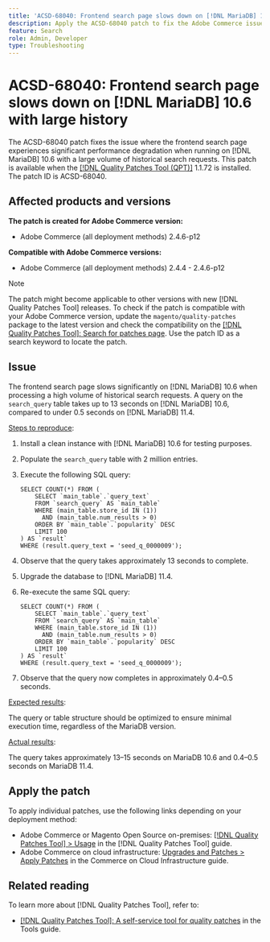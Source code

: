 ```yaml
---
title: 'ACSD-68040: Frontend search page slows down on [!DNL MariaDB] 10.6 with large history'
description: Apply the ACSD-68040 patch to fix the Adobe Commerce issue where the frontend search page experiences significant performance degradation when running on [!DNL MariaDB] 10.6 with a large volume of historical search requests.
feature: Search
role: Admin, Developer
type: Troubleshooting
---
```


# ACSD-68040: Frontend search page slows down on [!DNL MariaDB] 10.6 with large history

The ACSD-68040 patch fixes the issue where the frontend search page experiences significant performance degradation when running on [!DNL MariaDB] 10.6 with a large volume of historical search requests. This patch is available when the [[!DNL Quality Patches Tool (QPT)]](/help/tools/quality-patches-tool/quality-patches-tool-to-self-serve-quality-patches.md) 1.1.72 is installed. The patch ID is ACSD-68040.

## Affected products and versions

**The patch is created for Adobe Commerce version:**

* Adobe Commerce (all deployment methods) 2.4.6-p12

**Compatible with Adobe Commerce versions:**

* Adobe Commerce (all deployment methods) 2.4.4 - 2.4.6-p12

>[!NOTE]
>
>The patch might become applicable to other versions with new [!DNL Quality Patches Tool] releases. To check if the patch is compatible with your Adobe Commerce version, update the `magento/quality-patches` package to the latest version and check the compatibility on the [[!DNL Quality Patches Tool]: Search for patches page](https://experienceleague.adobe.com/tools/commerce-quality-patches/index.html). Use the patch ID as a search keyword to locate the patch.

## Issue

The frontend search page slows significantly on [!DNL MariaDB] 10.6 when processing a high volume of historical search requests. A query on the `search_query` table takes up to 13 seconds on [!DNL MariaDB] 10.6, compared to under 0.5 seconds on [!DNL MariaDB] 11.4.

<u>Steps to reproduce</u>:

1. Install a clean instance with [!DNL MariaDB] 10.6 for testing purposes.
1. Populate the `search_query` table with 2 million entries.
1. Execute the following SQL query:

    ```
    SELECT COUNT(*) FROM (
        SELECT `main_table`.`query_text`
        FROM `search_query` AS `main_table`
        WHERE (main_table.store_id IN (1))
          AND (main_table.num_results > 0)
        ORDER BY `main_table`.`popularity` DESC
        LIMIT 100
    ) AS `result`
    WHERE (result.query_text = 'seed_q_0000009');
    ```

1. Observe that the query takes approximately 13 seconds to complete.
1. Upgrade the database to [!DNL MariaDB] 11.4.
1. Re-execute the same SQL query:

    ```
    SELECT COUNT(*) FROM (
        SELECT `main_table`.`query_text`
        FROM `search_query` AS `main_table`
        WHERE (main_table.store_id IN (1))
          AND (main_table.num_results > 0)
        ORDER BY `main_table`.`popularity` DESC
        LIMIT 100
    ) AS `result`
    WHERE (result.query_text = 'seed_q_0000009');
    ```

1. Observe that the query now completes in approximately 0.4–0.5 seconds.

<u>Expected results</u>:

The query or table structure should be optimized to ensure minimal execution time, regardless of the MariaDB version.

<u>Actual results</u>:

The query takes approximately 13–15 seconds on MariaDB 10.6 and 0.4–0.5 seconds on MariaDB 11.4.

## Apply the patch

To apply individual patches, use the following links depending on your deployment method:

* Adobe Commerce or Magento Open Source on-premises: [[!DNL Quality Patches Tool] > Usage](/help/tools/quality-patches-tool/usage.md) in the [!DNL Quality Patches Tool] guide.
* Adobe Commerce on cloud infrastructure: [Upgrades and Patches > Apply Patches](https://experienceleague.adobe.com/docs/commerce-cloud-service/user-guide/develop/upgrade/apply-patches.html) in the Commerce on Cloud Infrastructure guide.

## Related reading

To learn more about [!DNL Quality Patches Tool], refer to:

* [[!DNL Quality Patches Tool]: A self-service tool for quality patches](/help/tools/quality-patches-tool/quality-patches-tool-to-self-serve-quality-patches.md) in the Tools guide.
